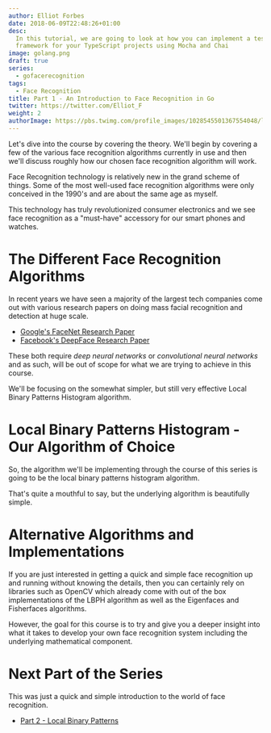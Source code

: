 ```yaml
---
author: Elliot Forbes
date: 2018-06-09T22:48:26+01:00
desc:
  In this tutorial, we are going to look at how you can implement a testing
  framework for your TypeScript projects using Mocha and Chai
image: golang.png
draft: true
series:
  - gofacerecognition
tags:
  - Face Recognition
title: Part 1 - An Introduction to Face Recognition in Go
twitter: https://twitter.com/Elliot_F
weight: 2
authorImage: https://pbs.twimg.com/profile_images/1028545501367554048/lzr43cQv_400x400.jpg
---
```


Let's dive into the course by covering the theory. We'll begin by covering a few
of the various face recognition algorithms currently in use and then we'll
discuss roughly how our chosen face recognition algorithm will work.

Face Recognition technology is relatively new in the grand scheme of things.
Some of the most well-used face recognition algorithms were only conceived in
the 1990's and are about the same age as myself.

This technology has truly revolutionized consumer electronics and we see face
recognition as a "must-have" accessory for our smart phones and watches.

# The Different Face Recognition Algorithms

In recent years we have seen a majority of the largest tech companies come out
with various research papers on doing mass facial recognition and detection at
huge scale.

- [Google's FaceNet Research Paper](https://arxiv.org/abs/1503.03832)
- [Facebook's DeepFace Research Paper](https://www.cs.toronto.edu/~ranzato/publications/taigman_cvpr14.pdf)

These both require _deep neural networks_ or _convolutional neural networks_ and
as such, will be out of scope for what we are trying to achieve in this course.

We'll be focusing on the somewhat simpler, but still very effective Local Binary
Patterns Histogram algorithm.

# Local Binary Patterns Histogram - Our Algorithm of Choice

So, the algorithm we'll be implementing through the course of this series is
going to be the local binary patterns histogram algorithm.

That's quite a mouthful to say, but the underlying algorithm is beautifully
simple.

# Alternative Algorithms and Implementations

If you are just interested in getting a quick and simple face recognition up and
running without knowing the details, then you can certainly rely on libraries
such as OpenCV which already come with out of the box implementations of the
LBPH algorithm as well as the Eigenfaces and Fisherfaces algorithms.

However, the goal for this course is to try and give you a deeper insight into
what it takes to develop your own face recognition system including the
underlying mathematical component.

# Next Part of the Series

This was just a quick and simple introduction to the world of face recognition.

- [Part 2 - Local Binary Patterns](/projects/face-recognition-with-go/part-2-local-binary-patterns/)
